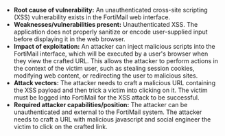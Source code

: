 - **Root cause of vulnerability:** An unauthenticated cross-site scripting (XSS) vulnerability exists in the FortiMail web interface.
- **Weaknesses/vulnerabilities present:** Unauthenticated XSS. The application does not properly sanitize or encode user-supplied input before displaying it in the web browser.
- **Impact of exploitation:** An attacker can inject malicious scripts into the FortiMail interface, which will be executed by a user's browser when they view the crafted URL. This allows the attacker to perform actions in the context of the victim user, such as stealing session cookies, modifying web content, or redirecting the user to malicious sites.
- **Attack vectors:** The attacker needs to craft a malicious URL containing the XSS payload and then trick a victim into clicking on it. The victim must be logged into FortiMail for the XSS attack to be successful.
- **Required attacker capabilities/position:** The attacker can be unauthenticated and external to the FortiMail system. The attacker needs to craft a URL with malicious javascript and social engineer the victim to click on the crafted link.